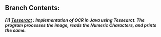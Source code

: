 ## **Branch Contents:**

##### [1] [Tesseract](https://github.com/rahulvaish/OpticalCharacterRecognition-Java/tree/Tesseract) :  Implementation of OCR in Java using Tessearct. The program processes the image, reads the Numeric Characters, and prints the same.

